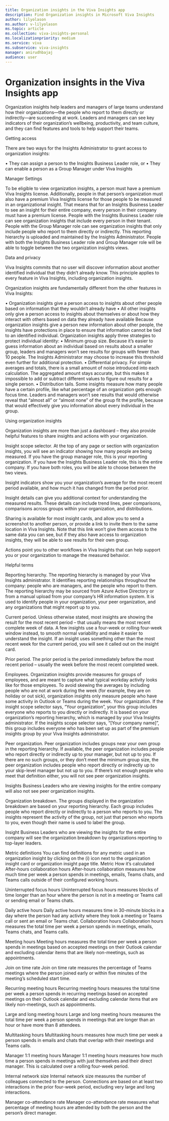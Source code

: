 ```yaml
---
title: Organization insights in the Viva Insights app
description: Find Organization insights in Microsoft Viva Insights 
author: lilyolason
ms.author: v-lilyolason
ms.topic: article
ms.collection: viva-insights-personal
ms.localizationpriority: medium 
ms.service: viva
ms.subservice: viva-insights
manager: anirudhbajaj
audience: user
---
```


# Organization insights in the Viva Insights app

Organization insights help leaders and managers of large teams understand how their organizations—the people who report to them directly or indirectly—are succeeding at work. Leaders and managers can see key indicators of their organization’s wellbeing, productivity, and team culture, and they can find features and tools to help support their teams.

Getting access

There are two ways for the Insights Administrator to grant access to organization insights:

•	They can assign a person to the Insights Business Leader role, or
•	They can enable a person as a Group Manager under Viva Insights 

Manager Settings

To be eligible to view organization insights, a person must have a premium Viva Insights license. Additionally, people in that person’s organization must also have a premium Viva Insights license for those people to be measured in an organizational insight. That means that for an Insights Business Leader to see an insight for their entire company, every person in their company must have a premium license.
People with the Insights Business Leader role can see organization insights that include every person in their tenant. People with the Group Manager role can see organization insights that only include people who report to them directly or indirectly. This reporting hierarchy is uploaded and maintained by the Insights Administrator. People with both the Insights Business Leader role and Group Manager role will be able to toggle between the two organization insights views.

Data and privacy

Viva Insights commits that no user will discover information about another identified individual that they didn’t already know. This principle applies to every feature in Viva Insights, including organization insights.

Organization insights are fundamentally different from the other features in Viva Insights: 

•	Organization insights give a person access to insights about other people based on information that they wouldn’t already have
•	All other insights only give a person access to insights about themselves or about how they interact with others based on data they already have available 
Because organization insights give a person new information about other people, the insights have protections in place to ensure that information cannot be tied to an identified individual. Organization insights apply three strategies to protect individual identity:
•	Minimum group size. Because it’s easier to guess information about an individual based on results about a smaller group, leaders and managers won’t see results for groups with fewer than 10 people. The Insights Administrator may choose to increase this threshold even further for additional protection.
•	Differential privacy. For simple averages and totals, there is a small amount of noise introduced into each calculation. The aggregated amount stays accurate, but this makes it impossible to add or subtract different values to figure out results for a single person.
•	Distribution tails. Some insights measure how many people have a certain profile, like what percentage of an organization gets enough focus time. Leaders and managers won’t see results that would otherwise reveal that “almost all” or “almost none” of the group fit the profile, because that would effectively give you information about every individual in the group.

Using organization insights

Organization insights are more than just a dashboard – they also provide helpful features to share insights and actions with your organization.

Insight scope selector. At the top of any page or section with organization insights, you will see an indicator showing how many people are being measured. If you have the group manager role, this is your reporting organization. If you have the Insights Business Leader role, this is the entire company. If you have both roles, you will be able to choose between the two views.

Insight indicators show you your organization’s average for the most recent period available, and how much it has changed from the period prior. 

Insight details can give you additional context for understanding the measured results. These details can include trend lines, peer comparisons, comparisons across groups within your organization, and distributions.

Sharing is available for most insight cards, and allow you to send a screenshot to another person, or provide a link to invite them to the same location in Viva Insights. Note that this link won’t give them access to the same data you can see, but if they also have access to organization insights, they will be able to see results for their own group.

Actions point you to other workflows in Viva Insights that can help support you or your organization to manage the measured behavior.

Helpful terms

Reporting hierarchy. The reporting hierarchy is managed by your Viva Insights administrator. It identifies reporting relationships throughout the company: people who are managers, and the people who report to them. The reporting hierarchy may be sourced from Azure Active Directory or from a manual upload from your company’s HR information system. It is used to identify people in your organization, your peer organization, and any organizations that might report up to you.

Current period. Unless otherwise stated, most insights are showing the result for the most recent period – that usually means the most recent complete week of data. A few insights use a four-week or rolling four-week window instead, to smooth normal variability and make it easier to understand the insight. If an insight uses something other than the most recent week for the current period, you will see it called out on the insight card.

Prior period. The prior period is the period immediately before the most recent period – usually the week before the most recent completed week.

Employees. Organization insights provide measures for groups of employees, and are meant to capture what typical workday activity looks like for those employees. To avoid skewing the averages by including people who are not at work during the week (for example, they are on holiday or out sick), organization insights only measure people who have some activity in Outlook or Teams during the week.
Your organization. If the insight scope selector says, “Your organization”, your this group includes everyone who reports to you directly or indirectly. It is based on your organization’s reporting hierarchy, which is managed by your Viva Insights administrator. If the insights scope selector says, “[Your company name]”, this group includes everyone who has been set up as part of the premium insights group by your Viva Insights administrator.

Peer organization. Peer organization includes groups near your own group in the reporting hierarchy. If available, the peer organization includes people who report directly or indirectly up to your manager, but not up to you. If there are no such groups, or they don’t meet the minimum group size, the peer organization includes people who report directly or indirectly up to your skip-level manager but not up to you. If there’s not enough people who meet that definition either, you will not see peer organization insights. 

Insights Business Leaders who are viewing insights for the entire company will also not see peer organization insights.

Organization breakdown. The groups displayed in the organization breakdown are based on your reporting hierarchy. Each group includes people who report directly or indirectly to a person who reports to you. The insights represent the activity of the group, not just that person who reports to you, even though their name is used to label the group. 

Insight Business Leaders who are viewing the insights for the entire company will see the organization breakdown by organizations reporting to top-layer leaders.

Metric definitions
You can find definitions for any metric used in an organization insight by clicking on the (i) icon next to the organization insight card or organization insight page title. 
Metric	How it’s calculated
After-hours collaboration hours	After-hours collaboration measures how much time per week a person spends in meetings, emails, Teams chats, and Teams calls outside of their configured working hours.

Uninterrupted focus hours	Uninterrupted focus hours measures blocks of time longer than an hour where the person is not in a meeting or Teams call or sending email or Teams chats. 

Daily active hours	Daily active hours measures time in 30-minute blocks in a day where the person had any activity where they took a meeting or Teams call or sent an email or Teams chat.
Collaboration hours	Collaboration hours measures the total time per week a person spends in meetings, emails, Teams chats, and Teams calls. 

Meeting hours	Meeting hours measures the total time per week a person spends in meetings based on accepted meetings on their Outlook calendar and excluding calendar items that are likely non-meetings, such as appointments.

Join on time rate	Join on time rate measures the percentage of Teams meetings where the person joined early or within five minutes of the meeting’s scheduled start time.

Recurring meeting hours	Recurring meeting hours measures the total time per week a person spends in recurring meetings based on accepted meetings on their Outlook calendar and excluding calendar items that are likely non-meetings, such as appointments.

Large and long meeting hours	Large and long meeting hours measures the total time per week a person spends in meetings that are longer than an hour or have more than 8 attendees.

Multitasking hours	Multitasking hours measures how much time per week a person spends in emails and chats that overlap with their meetings and Teams calls.

Manager 1:1 meeting hours	Manager 1:1 meeting hours measures how much time a person spends in meetings with just themselves and their direct manager. This is calculated over a rolling four-week period. 

Internal network size	Internal network size measures the number of colleagues connected to the person. Connections are based on at least two interactions in the prior four-week period, excluding very large and long interactions. 

Manager co-attendance rate	Manager co-attendance rate measures what percentage of meeting hours are attended by both the person and the person’s direct manager.

